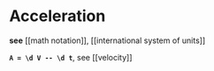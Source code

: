 # Acceleration

**see** [[math notation]], [[international system of units]]

**`A = \d V -- \d t`**, see [[velocity]]

